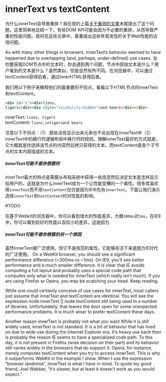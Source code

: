 innerText vs textContent
===

为什么innerText会导致重排？我在我的上篇[关于重排的文章](http://kellegous.com/j/2013/01/26/layout-performance)末尾提出了这个问题。这里简单地总结一下，有些DOM API可能会因为不必要的重排，从而导致严重的性能问题。我将在这些文章中，着重提出这些年我发现的关于Web性能的古怪问题。  

As with many other things in browsers, innerText’s behavior seemed to have happened due to overlapping (and, perhaps, under-defined) use cases. 当你要获取DOM节点中的文本时，你会遇到两个问题，节点中原始文本是什么？用户看到的文本是什么？虽然类似，但是显然有所不同。在浏览器中，可以通过textContent获得前者，通过innerHTML获得后者。  

我们用以下例子来解释他们的最重要的不同点，看看以下HTML节点的innerText和textContent。  
```html
<div id="t"><div>lions,
tigers</div><div style="visibility:hidden">and bears</div></div>
```
innerText: `lions, tigers`  
textContent: `lions,\ntigersand bears`  

注意以下不同点：（1）.那些没有显示出来元素也不会出现在innerText中（2）innerText中的换行符遵循布局中换行符的规则。理解innerText最好的方式就是，它大概就是你选择该节点的内容然后拷贝获得的文本。而textContent是各个子节点的文本内容组成的文本。  

##### innerText可能不是你想要的
innerText最大的特点是需要从布局系统中获得一些信息然后决定文本是怎样显示给用户的，这就是为什么innerText成为一个让性能变糟的一个属性。很多库喜欢用`innerText`而不用`textContent`仅仅是因为IE中先有`innerText`。下面让我们演示选择`innerText`和`textContent`时对性能的影响。  

#TODO

在基于Webkit的浏览器中，你可以看到很大的性能差异，大概`300ms`对`1ms`。在IE9中，你可以看到较好的性能以及较小的差异，这是因为

##### innerText可能不是你想要的另一个原因
虽然innerText被广泛使用，但它不是规范的属性。它能够存活下来是因为IE时代的广泛使用。
On a WebKit browser, you should see a significant performance difference (~300ms vs ~1ms). On IE9, you’ll see better performance and a much smaller difference. It is clear that IE avoids computing a full layout and probably uses a special code path that computes only what is needed for innerText (which really isn’t much). If you are using Firefox or Opera, you may be scatching your head. Keep reading.

While one could certainly conceive of use cases for innerText, most callers just assume that innerText and textContent are identical. You will see the expression node.innerText || node.textContent still being used in a number of libraries. Unfortunately, that leaves the door open for some unexpected performance problems. It is much wiser to prefer textContent these days.

Another reason innerText is probably not what you want
While it is still widely used, innerText is not standard. It is a bit of behavior that has lived on due to wide use during the Internet Explorer era. It’s heavy use back then is probably the reason IE seems to have a specialized code path. To this day, it is not present in Firefox (wise decision on their part) and its behavior still varies widely in the browsers that do support it. Opera, for instance, merely computes textContent when you try to access innerText. This is why it outperforms WebKit in the example I show. When I use the expression “browser landmine”, innerText is what I have in mind. To quote my good friend, Joel Webber, “it’s slower, but at least it doesn’t work as you would expect.”

